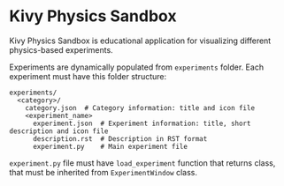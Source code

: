 Kivy Physics Sandbox
====================

Kivy Physics Sandbox is educational application for visualizing different physics-based experiments.

Experiments are dynamically populated from `experiments` folder. Each experiment must have this folder structure:

    experiments/
      <category>/
        category.json  # Category information: title and icon file
        <experiment_name>
          experiment.json  # Experiment information: title, short description and icon file
          description.rst  # Description in RST format
          experiment.py    # Main experiment file
      
`experiment.py` file must have `load_experiment` function that returns class, that must be inherited from `ExperimentWindow` class.
